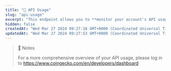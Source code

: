 ```yaml
---
title: "💼 API Usage"
slug: "api-usage"
excerpt: "This endpoint allows you to **monitor your account's API usage, including rate limits, monthly total credits, remaining credits, and more**."
hidden: false
createdAt: "Wed Mar 27 2024 09:27:18 GMT+0000 (Coordinated Universal Time)"
updatedAt: "Wed Mar 27 2024 09:27:53 GMT+0000 (Coordinated Universal Time)"
---
```

> 📘 Notes
> 
> For a more comprehensive overview of your API usage, please log in to <https://www.coingecko.com/en/developers/dashboard>
